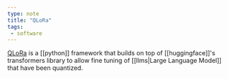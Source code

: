 ```yaml
---
type: note
title: "QLoRa"
tags:
 - software
---
```


[QLoRa](https://github.com/artidoro/qlora) is a [[python]] framework that builds on top of [[huggingface]]'s transformers library to allow fine tuning of [[llms|Large Language Model]] that have been quantized.